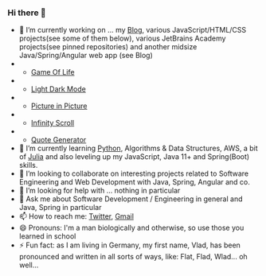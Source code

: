 ### Hi there 👋



- 🔭 I’m currently working on ... my [Blog](https://vladflore.tech/), various JavaScript/HTML/CSS projects(see some of them below), various JetBrains Academy projects(see pinned repositories) and another midsize Java/Spring/Angular web app (see Blog)
- - [Game Of Life](https://vladflore.github.io/game-of-life/)
- - [Light Dark Mode](https://vladflore.github.io/light-dark-mode/)
- - [Picture in Picture](https://vladflore.github.io/picture-in-picture/)
- - [Infinity Scroll](https://vladflore.github.io/infinity-scroll/)
- - [Quote Generator](https://vladflore.github.io/quote-generator/)
- 🌱 I’m currently learning [Python](https://www.edx.org/course/introduction-to-computer-science-and-programming-7), Algorithms & Data Structures, AWS, a bit of [Julia](https://julialang.org/) and also leveling up my JavaScript, Java 11+ and Spring(Boot) skills.
- 👯 I’m looking to collaborate on interesting projects related to Software Engineering and Web Development with Java, Spring, Angular and co.
- 🤔 I’m looking for help with ... nothing in particular
- 💬 Ask me about Software Development / Engineering in general and Java, Spring in particular
- 📫 How to reach me: [Twitter](https://twitter.com/vlad_flore), [Gmail](mailto:flore.vlad@gmail.com)
- 😄 Pronouns: I'm a man biologically and otherwise, so use those you learned in school
- ⚡ Fun fact: as I am living in Germany, my first name, Vlad, has been pronounced and written in all sorts of ways, like: Flat, Flad, Wlad... oh well...
